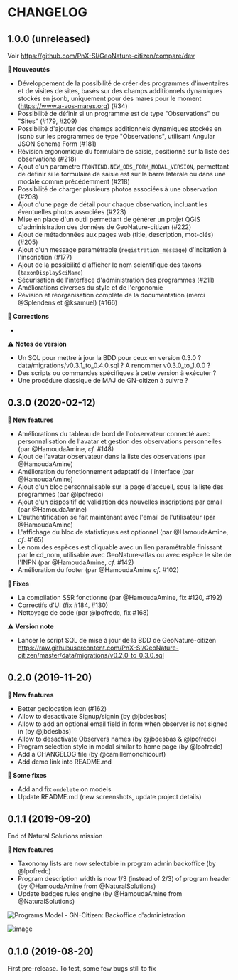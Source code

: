CHANGELOG
=========

1.0.0 (unreleased)
------------------

Voir https://github.com/PnX-SI/GeoNature-citizen/compare/dev

**🚀 Nouveautés**

* Développement de la possibilité de créer des programmes d'inventaires et de visites de sites, basés sur des champs additionnels dynamiques stockés en jsonb, uniquement pour des mares pour le moment (https://www.a-vos-mares.org) (#34)
* Possibilité de définir si un programme est de type "Observations" ou "Sites" (#179, #209)
* Possibilité d'ajouter des champs additionnels dynamiques stockés en jsonb sur les programmes de type "Observations", utilisant Angular JSON Schema Form (#181)
* Révision ergonomique du formulaire de saisie, positionné sur la liste des observations (#218)
* Ajout d'un paramètre ``FRONTEND.NEW_OBS_FORM_MODAL_VERSION``, permettant de définir si le formulaire de saisie est sur la barre latérale ou dans une modale comme précédemment (#218)
* Possibilité de charger plusieurs photos associées à une observation (#208)
* Ajout d'une page de détail pour chaque observation, incluant les éventuelles photos associées (#223)
* Mise en place d'un outil permettant de générer un projet QGIS d'administration des données de GeoNature-citizen (#222)
* Ajout de métadonnées aux pages web (title, description, mot-clés) (#205)
* Ajout d'un message paramétrable (``registration_message``) d'incitation à l'inscription (#177)
* Ajout de la possibilité d'afficher le nom scientifique des taxons (``taxonDisplaySciName``)
* Sécurisation de l'interface d'administration des programmes (#211)
* Améliorations diverses du style et de l'ergonomie
* Révision et réorganisation complète de la documentation (merci @Splendens et @ksamuel) (#166)

**🐛 Corrections**

* 

**⚠️ Notes de version**

* Un SQL pour mettre à jour la BDD pour ceux en version 0.3.0 ? data/migrations/v0.3.1_to_0.4.0.sql ? A renommer v0.3.0_to_1.0.0 ?
* Des scripts ou commandes spécifiques à cette version à exécuter ?
* Une procédure classique de MAJ de GN-citizen à suivre ?

0.3.0 (2020-02-12)
------------------

**🚀 New features**

* Améliorations du tableau de bord de l'observateur connecté avec personnalisation de l'avatar et gestion des observations personnelles (par @HamoudaAmine, *cf.* #148) 
* Ajout de l'avatar observateur dans la liste des observations (par @HamoudaAmine) 
* Amélioration du fonctionnement adaptatif de l'interface (par @HamoudaAmine) 
* Ajout d'un bloc personnalisable sur la page d'accueil, sous la liste des programmes (par @lpofredc) 
* Ajout d'un dispositif de validation des nouvelles inscriptions par email (par @HamoudaAmine) 
* L'authentification se fait maintenant avec l'email de l'utilisateur (par @HamoudaAmine) 
* L'affichage du bloc de statistiques est optionnel (par @HamoudaAmine, *cf*. #165) 
* Le nom des espèces est cliquable avec un lien paramétrable finissant par le cd_nom, utilisable avec GeoNature-atlas ou avec espèce le site de l'INPN (par @HamoudaAmine, *cf.* #142) 
* Amélioration du footer (par @HamoudaAmine *cf.* #102)

**🐛 Fixes**

* La compilation SSR fonctionne (par @HamoudaAmine, fix #120, #192)
* Correctifs d'UI (fix #184, #130)
* Nettoyage de code (par @lpofredc, fix #168)

**⚠️ Version note**

* Lancer le script SQL de mise à jour de la BDD de GeoNature-citizen https://raw.githubusercontent.com/PnX-SI/GeoNature-citizen/master/data/migrations/v0.2.0_to_0.3.0.sql

0.2.0 (2019-11-20)
------------------

**🚀 New features**

* Better geolocation icon (#162)
* Allow to desactivate Signup/signin (by @jbdesbas)
* Allow to add an optional email field in form when observer is not signed in (by @jbdesbas)
* Allow to desactivate Observers names (by @jbdesbas & @lpofredc)
* Program selection style in modal similar to home page (by @lpofredc)
* Add a CHANGELOG file (by @camillemonchicourt)
* Add demo link into README.md

**🐛 Some fixes**

* Add and fix ``ondelete`` on models
* Update README.md (new screenshots, update project details)

0.1.1 (2019-09-20)
------------------

End of Natural Solutions mission

**🚀 New features**

* Taxonomy lists are now selectable in program admin backoffice (by @lpofredc)
* Program description width is now 1/3 (instead of 2/3) of program header (by @HamoudaAmine from @NaturalSolutions)
* Update badges rules engine (by @HamoudaAmine from @NaturalSolutions)

![Programs Model - GN-Citizen: Backoffice d'administration](https://user-images.githubusercontent.com/22891423/64546035-27b87d00-d32a-11e9-9ade-e286283decab.jpg)

![image](https://user-images.githubusercontent.com/22891423/64546023-212a0580-d32a-11e9-8ac7-84b9f6b62adb.png)

0.1.0 (2019-08-20)
------------------

First pre-release. To test, some few bugs still to fix
